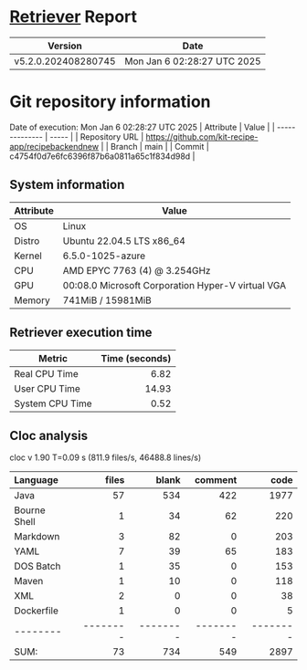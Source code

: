 # [Retriever](https://github.com/PalladioSimulator/Palladio-ReverseEngineering-Retriever) Report
| Version | Date |
| ------- | ---- |
| v5.2.0.202408280745 | Mon Jan  6 02:28:27 UTC 2025 |

# Git repository information
Date of execution: Mon Jan  6 02:28:27 UTC 2025
|    Attribute   | Value |
| -------------- | ----- |
| Repository URL | https://github.com/kit-recipe-app/recipebackendnew |
| Branch         | main |
| Commit         | c4754f0d7e6fc6396f87b6a0811a65c1f834d98d |


## System information
| Attribute | Value |
| --------- | ----- |
| OS | Linux  |
| Distro | Ubuntu 22.04.5 LTS x86_64  |
| Kernel | 6.5.0-1025-azure  |
| CPU | AMD EPYC 7763 (4) @ 3.254GHz  |
| GPU | 00:08.0 Microsoft Corporation Hyper-V virtual VGA  |
| Memory | 741MiB / 15981MiB  |

## Retriever execution time
| Metric | Time (seconds) |
| --- | ---: |
| Real CPU Time | 6.82 |
| User CPU Time | 14.93 |
| System CPU Time | 0.52 |
<!--
Explainations:
- __Real CPU Time__: actual time the command has run (can be less than total time spent in user and system mode for multi-threaded processes)
- __User CPU Time__: time the command has spent running in user mode
- __System CPU Time__: time the command has spent running in system or kernel mode
-->

## Cloc analysis
cloc v 1.90  T=0.09 s (811.9 files/s, 46488.8 lines/s)

Language|files|blank|comment|code
:-------|-------:|-------:|-------:|-------:
Java|57|534|422|1977
Bourne Shell|1|34|62|220
Markdown|3|82|0|203
YAML|7|39|65|183
DOS Batch|1|35|0|153
Maven|1|10|0|118
XML|2|0|0|38
Dockerfile|1|0|0|5
--------|--------|--------|--------|--------
SUM:|73|734|549|2897
